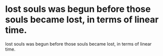 # lost souls was begun before those souls became lost, in terms of linear time.

lost souls was begun before those souls became lost, in terms of linear time.